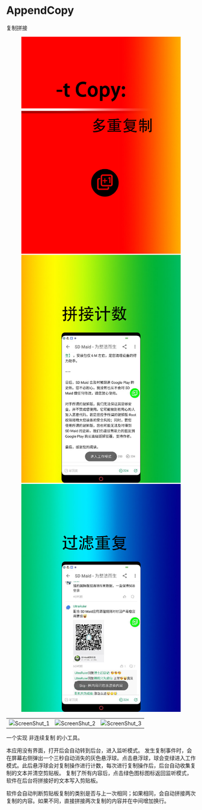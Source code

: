 # AppendCopy
复制拼接

 <figure class="third">
     <img src="screen_1.jpg">
     <img src="screen_2.jpg">
     <img src="screen_3.jpg">
 </figure>
 
 <table>
     <tr>
         <td ><center><img src="screen_1" >ScreenShut_1</center></td>
       <td ><center><img src="screen_2" >ScreenShut_2</center></td>
            <td ><center><img src="screen_3" >ScreenShut_3</center></td> 
      </tr>
 </table>
  
一个实现 非连续复制 的小工具。

本应用没有界面，打开后会自动转到后台，进入监听模式。
发生复制事件时，会在屏幕右侧弹出一个三秒自动消失的灰色悬浮球。点击悬浮球，球会变绿进入工作模式。此后悬浮球会对复制操作进行计数，每次进行复制操作后，后台自动收集复制的文本并清空剪贴板。
复制了所有内容后，点击绿色图标图标返回监听模式，软件在后台将拼接好的文本写入剪贴板。

软件会自动判断剪贴板复制的类别是否与上一次相同；如果相同，会自动拼接两次复制的内容。如果不同，直接拼接两次复制的内容并在中间增加换行。